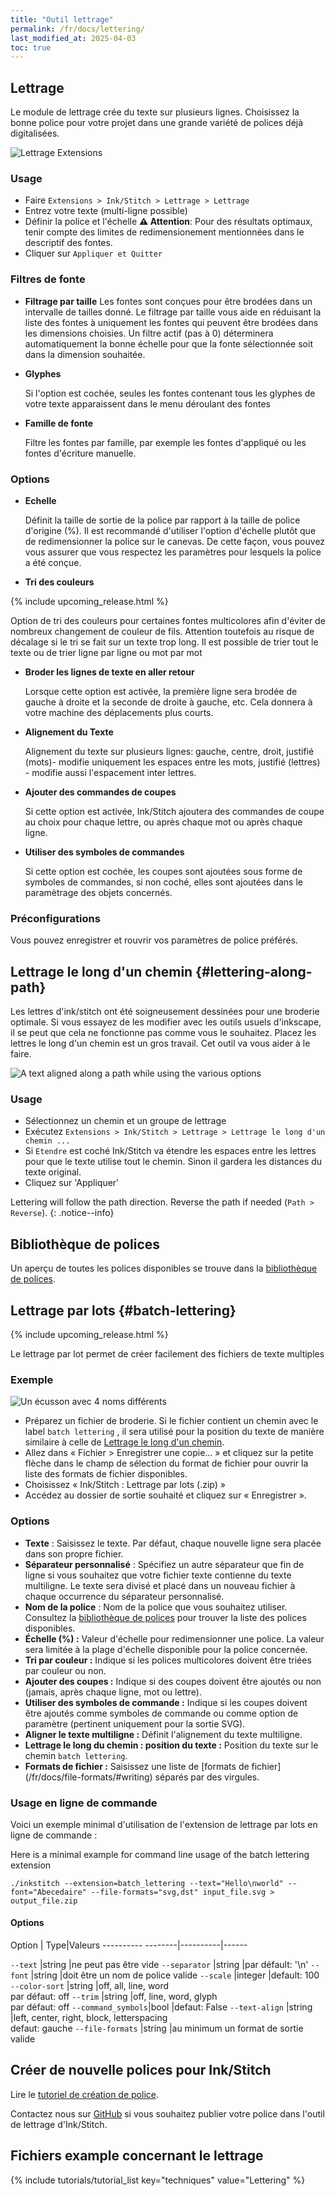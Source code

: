 ```yaml
---
title: "Outil lettrage"
permalink: /fr/docs/lettering/
last_modified_at: 2025-04-03
toc: true
---
```

## Lettrage

Le module de lettrage crée du texte sur plusieurs lignes. Choisissez la bonne police pour votre projet dans une grande variété de polices déjà digitalisées.

![Lettrage Extensions](/assets/images/docs/fr/lettering.png)

### Usage

* Faire `Extensions > Ink/Stitch > Lettrage > Lettrage`
* Entrez votre texte (multi-ligne possible)
* Définir la police et l'échelle
    **⚠ Attention**: Pour des résultats optimaux, tenir compte des limites de redimensionement mentionnées dans le descriptif des fontes.
* Cliquer sur `Appliquer et Quitter`

### Filtres de fonte

* **Filtrage par taille**
  Les fontes sont conçues pour être  brodées dans  un intervalle de tailles donné.
  Le filtrage par taille vous aide en réduisant la liste des fontes à uniquement les fontes qui peuvent être brodées dans les dimensions choisies.
  Un filtre actif (pas à 0) déterminera  automatiquement la bonne échelle pour que la fonte sélectionnée soit dans la dimension souhaitée.

* **Glyphes**

  Si l'option est cochée, seules les fontes contenant tous les glyphes de votre texte apparaissent dans le menu déroulant des fontes

* **Famille de fonte**

  Filtre les fontes par famille, par exemple les fontes d'appliqué ou les fontes d'écriture manuelle.

### Options

* **Echelle**

  Définit la taille de sortie de la police par rapport à la taille de police d'origine (%).
  Il est recommandé d'utiliser l'option d'échelle plutôt que de redimensionner la police sur le canevas.
  De cette façon, vous pouvez vous assurer que vous respectez les paramètres pour lesquels la police a été conçue.
  
* **Tri des couleurs**

 {% include upcoming_release.html %}

  Option de tri des couleurs pour certaines fontes multicolores afin d'éviter de nombreux changement de couleur de fils. Attention toutefois au risque de décalage si le tri se fait sur un texte trop long. Il est possible de  trier tout le texte ou de trier ligne par ligne ou mot par  mot

  
* **Broder les lignes de texte en aller retour**

  Lorsque cette option est activée, la première ligne sera brodée de gauche à droite et la seconde de droite à gauche, etc.
  Cela donnera à votre machine des déplacements plus courts.

* **Alignement du Texte**

  Alignement du texte sur plusieurs lignes: gauche, centre, droit, justifié (mots)- modifie uniquement les espaces entre les mots, justifié (lettres) - modifie aussi l'espacement inter lettres.

* **Ajouter des commandes de coupes**

  Si cette option est activée, Ink/Stitch ajoutera des commandes de coupe  au choix pour chaque lettre, ou après chaque mot ou après chaque ligne.

* **Utiliser des symboles de commandes**

  Si cette option est cochée, les coupes sont ajoutées sous  forme de symboles de commandes, si non coché, elles sont ajoutées dans le paramètrage des objets concernés.
### Préconfigurations

Vous pouvez enregistrer et rouvrir vos paramètres de police préférés.

## Lettrage le long d'un chemin  {#lettering-along-path}

Les lettres d'ink/stitch ont été soigneusement dessinées pour une broderie optimale. Si vous essayez de les modifier avec les outils usuels d'inkscape, il se peut que cela ne fonctionne pas comme vous le souhaitez. Placez les lettres le long  d'un chemin est un gros travail. Cet outil va vous aider à le faire.

![A text aligned along a path while using the various options](/assets/images/docs/text_along_path_alignment.png)

### Usage

* Sélectionnez un chemin et un groupe de lettrage 
* Exécutez `Extensions > Ink/Stitch > Lettrage > Lettrage le long d'un chemin ...`
* Si `Etendre` est coché Ink/Stitch va étendre les espaces entre les lettres pour que le texte utilise tout le chemin. Sinon il gardera les distances du texte original. 
* Cliquez sur 'Appliquer'

Lettering will follow the path direction. Reverse the path if needed (`Path > Reverse`).
{: .notice--info}

## Bibliothèque de polices

Un aperçu de toutes les polices disponibles se trouve dans la [bibliothèque de polices](/fr/fonts/font-library/).

## Lettrage par lots {#batch-lettering}

{% include upcoming_release.html %}

Le lettrage par lot permet de créer facilement des fichiers de texte multiples

###  Exemple
![Un écusson avec 4 noms différents](/assets/images/docs/batch-lettering.png)

* Préparez un fichier de broderie.
   Si le fichier contient un chemin  avec le label  `batch lettering` , il sera utilisé pour la position du texte de manière similaire à celle 
   de [Lettrage le long d'un chemin](/docs/lettering/#lettering-along-path).
* Allez dans « Fichier > Enregistrer une copie... » et cliquez sur la petite flèche dans le champ de sélection du format de fichier pour ouvrir la liste des formats de fichier disponibles.
* Choisissez « Ink/Stitch : Lettrage par lots (.zip) »
* Accédez au dossier de sortie souhaité et cliquez sur « Enregistrer ».


### Options

* **Texte** : Saisissez le texte. Par défaut, chaque nouvelle ligne sera placée dans son propre fichier.
* **Séparateur personnalisé** :  Spécifiez un autre séparateur que fin de ligne si vous souhaitez que votre fichier texte contienne du texte multiligne.
Le texte sera divisé et placé dans un nouveau fichier à chaque occurrence du séparateur personnalisé.
* **Nom de la police** : Nom de la police que vous souhaitez utiliser. Consultez la [bibliothèque de polices](/fr/fonts/font-library/) pour trouver la liste des polices disponibles.
* **Échelle (%) :** Valeur d'échelle pour redimensionner une police. La valeur sera limitée à la plage d'échelle disponible pour la police concernée.
* **Tri par couleur :** Indique si les polices multicolores doivent être triées par couleur ou non.
* **Ajouter des coupes :** Indique si des coupes doivent être ajoutés ou non (jamais, après chaque ligne, mot ou lettre).
* **Utiliser des symboles de commande :** Indique si les coupes doivent être ajoutés comme symboles de commande ou comme option de paramètre (pertinent uniquement pour la sortie SVG).
* **Aligner le texte multiligne :** Définit l'alignement du texte multiligne.
* **Lettrage le long du chemin : position du texte :** Position du texte sur le chemin `batch lettering`.
* **Formats de fichier :** Saisissez une liste de [formats de fichier] (/fr/docs/file-formats/#writing) séparés par des virgules.


### Usage en ligne de commande

Voici un exemple minimal d'utilisation de l'extension de lettrage par lots en ligne de commande :


Here is a minimal example for command line usage of the batch lettering extension

```
./inkstitch --extension=batch_lettering --text="Hello\nworld" --font="Abecedaire" --file-formats="svg,dst" input_file.svg > output_file.zip
```

#### Options

Option             | Type|Valeurs
---------- --------|----------|------

`--text`           |string  |ne peut pas être vide
`--separator`      |string    |par défault: '\n'
`--font`           |string    |doit être un nom de police valide
`--scale`          |integer   |default: 100
`--color-sort`     |string    |off, all, line, word<br>  par défaut: off
`--trim`           |string    |off, line, word, glyph<br> par défaut: off 
`--command_symbols`|bool      |defaut: False
`--text-align`     |string    |left, center, right, block, letterspacing<br>defaut: gauche
`--file-formats`   |string    |au minimum un format de sortie valide


## Créer de nouvelle polices pour Ink/Stitch
Lire le [tutoriel de création de police](/fr/tutorials/font-creation/).

Contactez nous  sur  [GitHub](https://github.com/inkstitch/inkstitch/issues) si vous souhaitez publier votre police dans l'outil de lettrage d'Ink/Stitch.

## Fichiers example concernant  le lettrage

{% include tutorials/tutorial_list key="techniques" value="Lettering" %}
